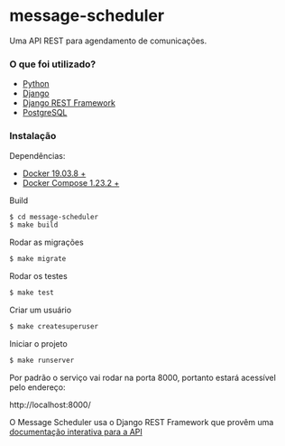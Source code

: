 # message-scheduler

Uma API REST para agendamento de comunicações.

### O que foi utilizado?

* [Python](https://www.python.org/)
* [Django](https://www.djangoproject.com/)
* [Django REST Framework](https://www.django-rest-framework.org/)
* [PostgreSQL](https://www.postgresql.org/)

### Instalação

Dependências:
- [Docker 19.03.8 +](https://docs.docker.com/get-docker/)
- [Docker Compose 1.23.2 +](https://docs.docker.com/compose/install/)

Build

```sh
$ cd message-scheduler
$ make build
```

Rodar as migrações

```sh
$ make migrate
```

Rodar os testes

```sh
$ make test
```
Criar um usuário

```sh
$ make createsuperuser
```
Iniciar o projeto

```sh
$ make runserver
```
Por padrão o serviço vai rodar na porta 8000, portanto estará acessível pelo endereço:

http://localhost:8000/


O Message Scheduler usa o Django REST Framework que provêm uma [documentação interativa para a API](https://www.django-rest-framework.org/topics/documenting-your-api/#self-describing-apis)


